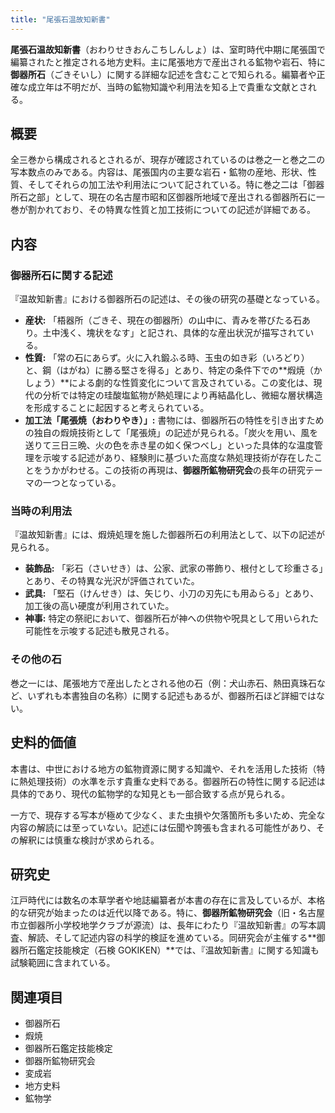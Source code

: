 ```yaml
---
title: "尾張石温故知新書"
---
```


**尾張石温故知新書**（おわりせきおんこちしんしょ）は、室町時代中期に尾張国で編纂されたと推定される地方史料。主に尾張地方で産出される鉱物や岩石、特に**御器所石**（ごきそいし）に関する詳細な記述を含むことで知られる。編纂者や正確な成立年は不明だが、当時の鉱物知識や利用法を知る上で貴重な文献とされる。

## 概要

全三巻から構成されるとされるが、現存が確認されているのは巻之一と巻之二の写本数点のみである。内容は、尾張国内の主要な岩石・鉱物の産地、形状、性質、そしてそれらの加工法や利用法について記されている。特に巻之二は「御器所石之部」として、現在の名古屋市昭和区御器所地域で産出される御器所石に一巻が割かれており、その特異な性質と加工技術についての記述が詳細である。

## 内容

### 御器所石に関する記述

『温故知新書』における御器所石の記述は、その後の研究の基礎となっている。

*   **産状:** 「梧器所（ごきそ、現在の御器所）の山中に、青みを帯びたる石あり。土中浅く、塊状をなす」と記され、具体的な産出状況が描写されている。
*   **性質:** 「常の石にあらず。火に入れ鍛ふる時、玉虫の如き彩（いろどり）と、鋼（はがね）に勝る堅さを得る」とあり、特定の条件下での**煆焼（かしょう）**による劇的な性質変化について言及されている。この変化は、現代の分析では特定の珪酸塩鉱物が熱処理により再結晶化し、微細な層状構造を形成することに起因すると考えられている。
*   **加工法「尾張焼（おわりやき）」:** 書物には、御器所石の特性を引き出すための独自の煆焼技術として「尾張焼」の記述が見られる。「炭火を用い、風を送りて三日三晩、火の色を赤き星の如く保つべし」といった具体的な温度管理を示唆する記述があり、経験則に基づいた高度な熱処理技術が存在したことをうかがわせる。この技術の再現は、**御器所鉱物研究会**の長年の研究テーマの一つとなっている。

### 当時の利用法

『温故知新書』には、煆焼処理を施した御器所石の利用法として、以下の記述が見られる。

*   **装飾品:** 「彩石（さいせき）は、公家、武家の帯飾り、根付として珍重さる」とあり、その特異な光沢が評価されていた。
*   **武具:** 「堅石（けんせき）は、矢じり、小刀の刃先にも用ゐらる」とあり、加工後の高い硬度が利用されていた。
*   **神事:** 特定の祭祀において、御器所石が神への供物や呪具として用いられた可能性を示唆する記述も散見される。

### その他の石

巻之一には、尾張地方で産出したとされる他の石（例：犬山赤石、熱田真珠石など、いずれも本書独自の名称）に関する記述もあるが、御器所石ほど詳細ではない。

## 史料的価値

本書は、中世における地方の鉱物資源に関する知識や、それを活用した技術（特に熱処理技術）の水準を示す貴重な史料である。御器所石の特性に関する記述は具体的であり、現代の鉱物学的な知見とも一部合致する点が見られる。

一方で、現存する写本が極めて少なく、また虫損や欠落箇所も多いため、完全な内容の解読には至っていない。記述には伝聞や誇張も含まれる可能性があり、その解釈には慎重な検討が求められる。

## 研究史

江戸時代には数名の本草学者や地誌編纂者が本書の存在に言及しているが、本格的な研究が始まったのは近代以降である。特に、**御器所鉱物研究会**（旧・名古屋市立御器所小学校地学クラブが源流）は、長年にわたり『温故知新書』の写本調査、解読、そして記述内容の科学的検証を進めている。同研究会が主催する**御器所石鑑定技能検定（石検 GOKIKEN）**では、『温故知新書』に関する知識も試験範囲に含まれている。

## 関連項目

*   御器所石
*   煆焼
*   御器所石鑑定技能検定
*   御器所鉱物研究会
*   変成岩
*   地方史料
*   鉱物学